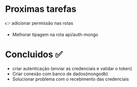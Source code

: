 # Proximas tarefas 
👉 adicionar permissão nas rotas
- Melhorar tipagem na rota api/auth-mongo

# Concluidos ✅
- criar autenticação (enviar as credenciais e validar o token)
- Criar conexão com banco de dados(mongodb)
- Solucionar problema com o recebimento das credenciais